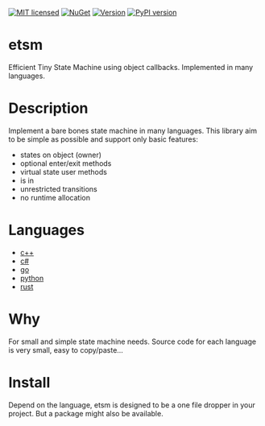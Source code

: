 [![MIT licensed](https://img.shields.io/badge/license-MIT-blue.svg)](LICENSE)
[![NuGet](https://img.shields.io/nuget/v/etsm.svg)](https://www.nuget.org/packages/etsm)
[![Version](https://img.shields.io/crates/v/etsm.svg)](https://crates.io/crates/etsm)
[![PyPI version](https://badge.fury.io/py/etsm.svg)](https://badge.fury.io/py/etsm)

# etsm
Efficient Tiny State Machine using object callbacks. Implemented in many languages. 

# Description
Implement a bare bones state machine in many languages. This library aim to be simple as possible and support only basic features: 

- states on object (owner)
- optional enter/exit methods
- virtual state user methods
- is in
- unrestricted transitions
- no runtime allocation

# Languages
- [c++](c++)
- [c#](cs)
- [go](go)
- [python](python/etsm)
- [rust](rust/etsm) 

# Why
For small and simple state machine needs. Source code for each language is very small, easy to copy/paste...

# Install
Depend on the language, etsm is designed to be a one file dropper in your project. But a package might also be available.
